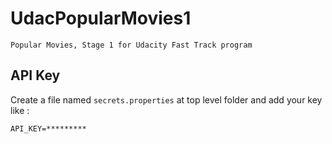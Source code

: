 # UdacPopularMovies1
	Popular Movies, Stage 1 for Udacity Fast Track program

## API Key
   Create a file named `secrets.properties` at top level folder and add your key like :
   ```
   API_KEY=*********
   ```
